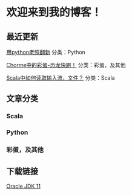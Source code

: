 # 欢迎来到我的博客！
## 最近更新
[用python老照翻新](https://elytraflyer.github.io/python-1)   分类：Python

[Chorme中的彩蛋-恐龙快跑！](https://elytraflyer.github.io/other-1)    分类：彩蛋，及其他

[Scala中如何读取输入流，文件？](https://elytraflyer.github.io/scala-1)    分类：Scala
## 文章分类
### Scala
### Python
### 彩蛋，及其他
## 下载链接
[Oracle JDK 11](https://www.oracle.com/webapps/redirect/signonnexturl=https://download.oracle.com/otn/java/jdk/11.0.7%2B8/8c7daf89330c48f0b9e32f57169f7bac/jdk-11.0.7_windows-x64_bin.exe)
